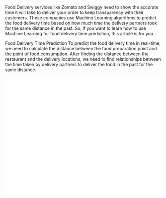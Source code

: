 ﻿Food Delivery services like Zomato and Swiggy need to show the accurate time it will take to deliver your order to keep transparency with their customers. These companies use Machine Learning algorithms to predict the food delivery time based on how much time the delivery partners took for the same distance in the past. So, if you want to learn how to use Machine Learning for food delivery time prediction, this article is for you

Food Delivery Time Prediction
To predict the food delivery time in real-time, we need to calculate the distance between the food preparation point and the point of food consumption. After finding the distance between the restaurant and the delivery locations, we need to find relationships between the time taken by delivery partners to deliver the food in the past for the same distance.

![IMAGE](https://github.com/Laksh04/Food_Delivery_Time_Pred/blob/4630196a00e5168e4fe9151c47fff7f0b38e8375/IMG/dandt.png)


